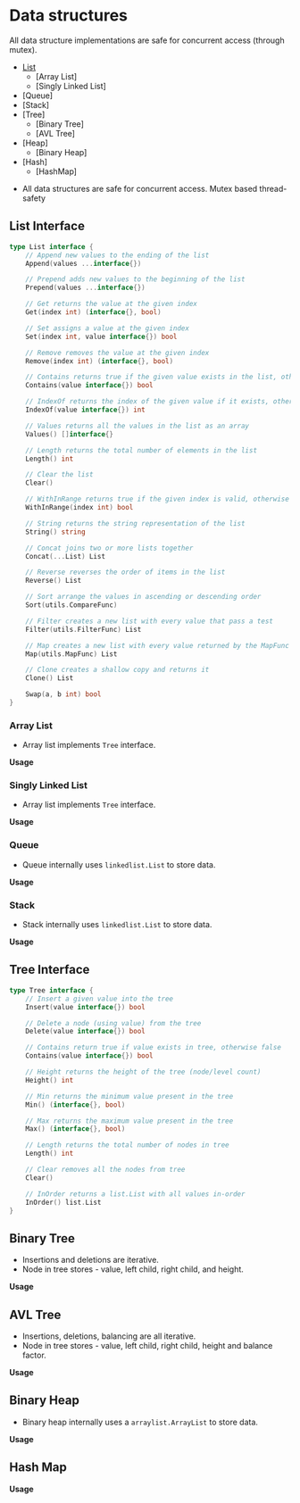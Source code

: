 # Data structures
All data structure implementations are safe for concurrent access (through mutex).

- [List ](https://github.com/praveen001/ds/blob/master/README.md#list-interface)
	- [Array List]
	- [Singly Linked List]
- [Queue]
- [Stack]
- [Tree]
	- [Binary Tree]
	- [AVL Tree]
- [Heap]
	- [Binary Heap]
- [Hash]
	- [HashMap]
		
* All data structures are safe for concurrent access. Mutex based thread-safety

## List Interface

```go
type List interface {
	// Append new values to the ending of the list
	Append(values ...interface{})

	// Prepend adds new values to the beginning of the list
	Prepend(values ...interface{})

	// Get returns the value at the given index
	Get(index int) (interface{}, bool)

	// Set assigns a value at the given index
	Set(index int, value interface{}) bool

	// Remove removes the value at the given index
	Remove(index int) (interface{}, bool)

	// Contains returns true if the given value exists in the list, otherwise false
	Contains(value interface{}) bool

	// IndexOf returns the index of the given value if it exists, otherwise it returns -1
	IndexOf(value interface{}) int

	// Values returns all the values in the list as an array
	Values() []interface{}

	// Length returns the total number of elements in the list
	Length() int

	// Clear the list
	Clear()

	// WithInRange returns true if the given index is valid, otherwise false
	WithInRange(index int) bool

	// String returns the string representation of the list
	String() string

	// Concat joins two or more lists together
	Concat(...List) List

	// Reverse reverses the order of items in the list
	Reverse() List

	// Sort arrange the values in ascending or descending order
	Sort(utils.CompareFunc)

	// Filter creates a new list with every value that pass a test
	Filter(utils.FilterFunc) List

	// Map creates a new list with every value returned by the MapFunc
	Map(utils.MapFunc) List

	// Clone creates a shallow copy and returns it
	Clone() List

	Swap(a, b int) bool
}

```

### Array List
  - Array list implements `Tree` interface.
 
**Usage**

### Singly Linked List
  - Array list implements `Tree` interface.
  
**Usage**

### Queue
  - Queue internally uses `linkedlist.List` to store data.

**Usage**

### Stack
  - Stack internally uses `linkedlist.List` to store data.
  
**Usage**

## Tree Interface

```go
type Tree interface {
	// Insert a given value into the tree
	Insert(value interface{}) bool

	// Delete a node (using value) from the tree
	Delete(value interface{}) bool

	// Contains return true if value exists in tree, otherwise false
	Contains(value interface{}) bool

	// Height returns the height of the tree (node/level count)
	Height() int

	// Min returns the minimum value present in the tree
	Min() (interface{}, bool)

	// Max returns the maximum value present in the tree
	Max() (interface{}, bool)

	// Length returns the total number of nodes in tree
	Length() int

	// Clear removes all the nodes from tree
	Clear()

	// InOrder returns a list.List with all values in-order
	InOrder() list.List
}

```

## Binary Tree
  - Insertions and deletions are iterative. 
  - Node in tree stores - value, left child, right child, and height.

**Usage**

## AVL Tree
  - Insertions, deletions, balancing are all iterative.
  - Node in tree stores - value, left child, right child, height and balance factor.

**Usage**

## Binary Heap
  - Binary heap internally uses a `arraylist.ArrayList` to store data.
  
**Usage**

## Hash Map
**Usage**

